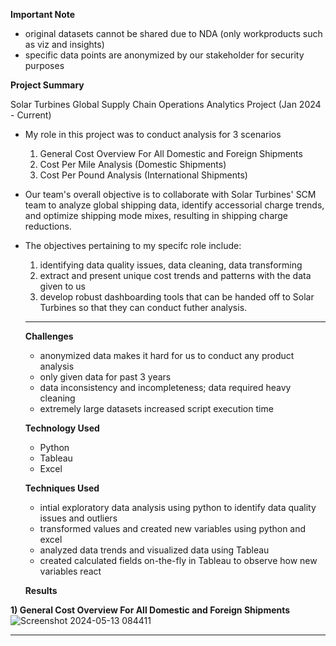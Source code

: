 **Important Note**

- original datasets cannot be shared due to NDA (only workproducts such as viz and insights)
- specific data points are anonymized by our stakeholder for security purposes 

**Project Summary**

Solar Turbines Global Supply Chain Operations Analytics Project (Jan 2024 - Current)

- My role in this project was to conduct analysis for 3 scenarios
  1) General Cost Overview For All Domestic and Foreign Shipments
  2) Cost Per Mile Analysis (Domestic Shipments)
  3) Cost Per Pound Analysis (International Shipments) 

- Our team's overall objective is to collaborate with Solar Turbines' SCM team to analyze global shipping data, identify accessorial charge trends, and optimize shipping mode mixes, resulting in shipping charge reductions.
  
- The objectives pertaining to my specifc role include:
  1) identifying data quality issues, data cleaning, data transforming 
  2) extract and present unique cost trends and patterns with the data given to us
  3) develop robust dashboarding tools that can be handed off to Solar Turbines so that they can conduct futher analysis. 

  ________________________
  **Challenges**
  - anonymized data makes it hard for us to conduct any product analysis
  - only given data for past 3 years
  - data inconsistency and incompleteness; data required heavy cleaning
  - extremely large datasets increased script execution time
 
  **Technology Used**
  - Python
  - Tableau
  - Excel

  **Techniques Used**
  - intial exploratory data analysis using python to identify data quality issues and outliers
  - transformed values and created new variables using python and excel
  - analyzed data trends and visualized data using Tableau
  - created calculated fields on-the-fly in Tableau to observe how new variables react

  **Results**

**1) General Cost Overview For All Domestic and Foreign Shipments**
![Screenshot 2024-05-13 084411](https://github.com/samgeles/Solar-Turbines/assets/143467895/bc4e68fb-e056-4d2b-a4b7-165ca528675b)




  ________________________



